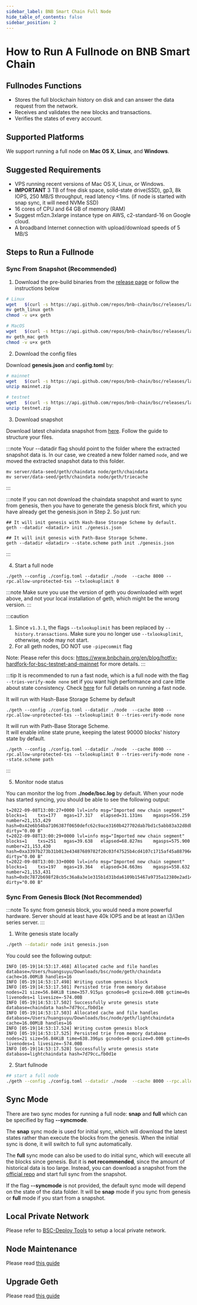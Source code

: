 ```yaml
---
sidebar_label: BNB Smart Chain Full Node
hide_table_of_contents: false
sidebar_position: 2
---
```

# How to Run A Fullnode on BNB Smart Chain

## Fullnodes Functions

* Stores the full blockchain history on disk and can answer the data request from the network.
* Receives and validates the new blocks and transactions.
* Verifies the states of every account.

## Supported Platforms

We support running a full node on **Mac OS X**, **Linux**, and **Windows**.

## Suggested Requirements
- VPS running recent versions of Mac OS X, Linux, or Windows.
- **IMPORTANT** 3 TB of free disk space, solid-state drive(SSD), gp3, 8k IOPS, 250 MB/S throughput, read latency <1ms. (if node is started with snap sync, it will need NVMe SSD)
- 16 cores of CPU and 64 GB of memory (RAM)
- Suggest m5zn.3xlarge instance type on AWS, c2-standard-16 on Google cloud.
- A broadband Internet connection with upload/download speeds of 5 MB/S

## Steps to Run a Fullnode

### Sync From Snapshot (Recommended)

1. Download the pre-build binaries from the [release page](https://github.com/bnb-chain/bsc/releases/latest) or follow the instructions below

```bash
# Linux
wget   $(curl -s https://api.github.com/repos/bnb-chain/bsc/releases/latest |grep browser_ |grep geth_linux |cut -d\" -f4)
mv geth_linux geth
chmod -v u+x geth

# MacOS
wget   $(curl -s https://api.github.com/repos/bnb-chain/bsc/releases/latest |grep browser_ |grep geth_mac |cut -d\" -f4)
mv geth_mac geth
chmod -v u+x geth
```

2. Download the config files

Download **genesis.json** and **config.toml** by:

```bash
# mainnet
wget   $(curl -s https://api.github.com/repos/bnb-chain/bsc/releases/latest |grep browser_ |grep mainnet |cut -d\" -f4)
unzip mainnet.zip

# testnet
wget   $(curl -s https://api.github.com/repos/bnb-chain/bsc/releases/latest |grep browser_ |grep testnet |cut -d\" -f4)
unzip testnet.zip
```

3. Download snapshot

Download latest chaindata snapshot from [here](https://github.com/bnb-chain/bsc-snapshots). Follow the guide to structure your files.

:::note
Your --datadir flag should point to the folder where the extracted snapshot data is. 
In our case, we created a new folder named `node`, and we moved the extracted snapshot data to this folder.

```
mv server/data-seed/geth/chaindata node/geth/chaindata
mv server/data-seed/geth/chaindata node/geth/triecache
```

:::

:::note
If you can not download the chaindata snapshot and want to sync from genesis, then you have to generate the genesis block first, which you have already get the genesis.json in Step 2. So just run:

```
## It will init genesis with Hash-Base Storage Scheme by default.
geth --datadir <datadir> init ./genesis.json

## It will init genesis with Path-Base Storage Scheme.
geth --datadir <datadir> --state.scheme path init ./genesis.json
```

:::

4. Start a full node
```
./geth --config ./config.toml --datadir ./node  --cache 8000 --rpc.allow-unprotected-txs --txlookuplimit 0
```

:::note
Make sure you use the version of geth you downloaded with wget above, and not your local installation of geth, which might be the wrong version.
:::

:::caution
1. Since `v1.3.1`, the flags `--txlookuplimit` has been replaced by `--history.transactions`. Make sure you no longer use `--txlookuplimit`, otherwise, node may not start.
2. For all geth nodes, DO NOT use `-pipecommit` flag

Note: Please refer this docs: https://www.bnbchain.org/en/blog/hotfix-hardfork-for-bsc-testnet-and-mainnet for more details.
:::

:::tip
It is recommended to run a fast node, which is a full node with the flag `--tries-verify-mode none` set if you want high performance and care little about state consistency.
Check [here](BSC-fast-node.md) for full details on running a fast node.  
  
It will run with Hash-Base Storage Scheme by default
```
./geth --config ./config.toml --datadir ./node  --cache 8000 --rpc.allow-unprotected-txs --txlookuplimit 0 --tries-verify-mode none
```

It will run with Path-Base Storage Scheme.  
It will enable inline state prune, keeping the latest 90000 blocks' history state by default.
```
./geth --config ./config.toml --datadir ./node  --cache 8000 --rpc.allow-unprotected-txs --txlookuplimit 0 --tries-verify-mode none --state.scheme path
```
:::


5. Monitor node status

You can monitor the log from **./node/bsc.log** by default. When your node has started syncing, you should be able to see the following output:

```
t=2022-09-08T13:00:27+0000 lvl=info msg="Imported new chain segment"             blocks=1    txs=177   mgas=17.317   elapsed=31.131ms    mgasps=556.259  number=21,153,429 hash=0x42e6b54ba7106387f0650defc62c9ace3160b427702dab7bd1c5abb83a32d8db dirty="0.00 B"
t=2022-09-08T13:00:29+0000 lvl=info msg="Imported new chain segment"             blocks=1    txs=251   mgas=39.638   elapsed=68.827ms    mgasps=575.900  number=21,153,430 hash=0xa3397b273b31b013e43487689782f20c03f47525b4cd4107c1715af45a88796e dirty="0.00 B"
t=2022-09-08T13:00:33+0000 lvl=info msg="Imported new chain segment"             blocks=1    txs=197   mgas=19.364   elapsed=34.663ms    mgasps=558.632  number=21,153,431 hash=0x0c7872b698f28cb5c36a8a3e1e315b1d31bda6109b15467a9735a12380e2ad14 dirty="0.00 B"
```

### Sync From Genesis Block (Not Recommended)

:::note
To sync from genesis block, you would need a more powerful hardware. Server should at least have 40k IOPS and be at least an i3/i3en series server. 
:::

1. Write genesis state locally

```bash
./geth --datadir node init genesis.json
```

You could see the following output:

```
INFO [05-19|14:53:17.468] Allocated cache and file handles         database=/Users/huangsuyu/Downloads/bsc/node/geth/chaindata cache=16.00MiB handles=16
INFO [05-19|14:53:17.498] Writing custom genesis block
INFO [05-19|14:53:17.501] Persisted trie from memory database      nodes=21 size=56.84KiB time=357.915µs gcnodes=0 gcsize=0.00B gctime=0s livenodes=1 livesize=-574.00B
INFO [05-19|14:53:17.502] Successfully wrote genesis state         database=chaindata hash=7d79cc…fb0d1e
INFO [05-19|14:53:17.503] Allocated cache and file handles         database=/Users/huangsuyu/Downloads/bsc/node/geth/lightchaindata cache=16.00MiB handles=16
INFO [05-19|14:53:17.524] Writing custom genesis block
INFO [05-19|14:53:17.525] Persisted trie from memory database      nodes=21 size=56.84KiB time=638.396µs gcnodes=0 gcsize=0.00B gctime=0s livenodes=1 livesize=-574.00B
INFO [05-19|14:53:17.528] Successfully wrote genesis state         database=lightchaindata hash=7d79cc…fb0d1e
```

2. Start fullnode

```bash
## start a full node
./geth --config ./config.toml --datadir ./node  --cache 8000 --rpc.allow-unprotected-txs --txlookuplimit 0
```

## Sync Mode

There are two sync modes for running a full node: **snap** and **full** which can be specified by flag **--syncmode**.

The **snap** sync mode is used for initial sync, which will download the latest states rather than execute the blocks from the genesis. When the initial sync is done, it will switch to full sync automatically.

The **full** sync mode can also be used to do initial sync, which will execute all the blocks since genesis. But it is **not recommended**, since the amount of historical data is too large. Instead, you can download a snapshot from the [official repo](https://github.com/bnb-chain/bsc-snapshots) and start full sync from the snapshot.

If the flag **--syncmode** is not provided, the default sync mode will depend on the state of the data folder. It will be **snap** mode if you sync from genesis or **full** mode if you start from a snapshot.

## Local Private Network
Please refer to [BSC-Deploy Tools](https://github.com/bnb-chain/node-deploy) to setup a local private network.

## Node Maintenance
Please read [this guide](node-maintenance.md)

## Upgrade Geth
Please read [this guide](upgrade-fullnode.md)

